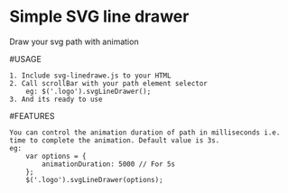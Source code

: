 # Simple SVG line drawer
Draw your svg path with animation

#USAGE

    1. Include svg-linedrawe.js to your HTML
    2. Call scrollBar with your path element selector
        eg: $('.logo').svgLineDrawer();
    3. And its ready to use
    

#FEATURES

    You can control the animation duration of path in milliseconds i.e. time to complete the animation. Default value is 3s.
    eg:
        var options = {
            animationDuration: 5000 // For 5s
        };
        $('.logo').svgLineDrawer(options);